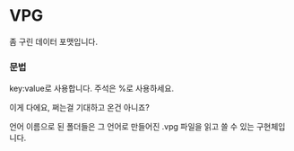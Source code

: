 # VPG

좀 구린 데이터 포맷입니다.

### 문법
key:value로 사용합니다.
주석은 %로 사용하세요.

이게 다에요, 쩌는걸 기대하고 온건 아니죠?

언어 이름으로 된 폴더들은 그 언어로 만들어진 .vpg 파일을 읽고 쓸 수 있는 구현체입니다.
